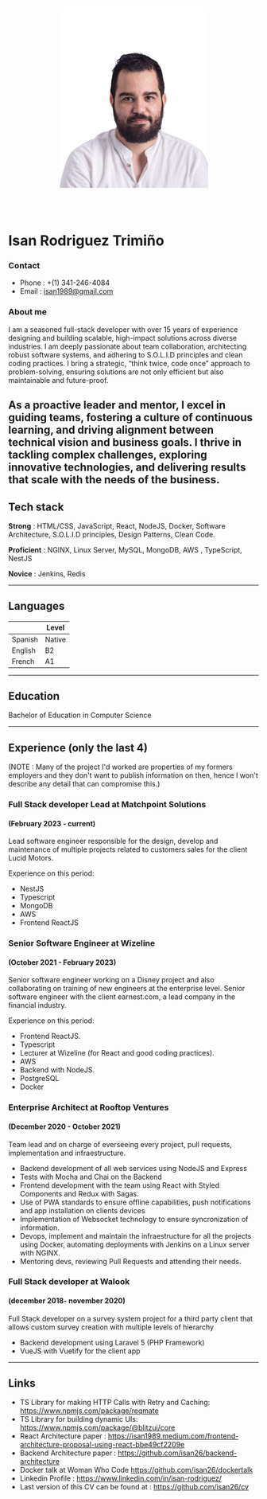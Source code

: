 <img src="./assets/isan.jpeg" style="max-width : 300px; margin-left : auto; margin-right: auto; display: block; padding : 50px;">

# Isan Rodriguez Trimiño

### Contact

- Phone : +(1) 341-246-4084
- Email : <isan1989@gmail.com>

### About me

I am a seasoned full-stack developer with over 15 years of experience designing and building scalable, high-impact solutions across diverse industries. I am deeply passionate about team collaboration, architecting robust software systems, and adhering to S.O.L.I.D principles and clean coding practices. I bring a strategic, “think twice, code once” approach to problem-solving, ensuring solutions are not only efficient but also maintainable and future-proof.

As a proactive leader and mentor, I excel in guiding teams, fostering a culture of continuous learning, and driving alignment between technical vision and business goals. I thrive in tackling complex challenges, exploring innovative technologies, and delivering results that scale with the needs of the business.
---

## Tech stack

**Strong** : HTML/CSS, JavaScript, React, NodeJS, Docker, Software Architecture, S.O.L.I.D principles, Design Patterns, Clean Code.

**Proficient** : NGINX, Linux Server, MySQL, MongoDB, AWS , TypeScript, NestJS

**Novice** : Jenkins, Redis

---

## Languages

|         | Level  |
| ------- | ------ |
| Spanish | Native |
| English | B2     |
| French  | A1     |

---

## Education

Bachelor of Education in Computer Science

---

## Experience (only the last 4)

(NOTE : Many of the project I'd worked are properties of my formers employers and they don't want to publish information on then, hence I won't describe any detail that can compromise this.)

### Full Stack developer Lead at Matchpoint Solutions

#### (February 2023 - current)

Lead software engineer responsible for the design, develop and maintenance of multiple projects related to customers sales for the client Lucid Motors.

Experience on this period:

- NestJS
- Typescript
- MongoDB
- AWS
- Frontend ReactJS

### Senior Software Engineer at Wizeline

#### (October 2021 - February 2023)

Senior software engineer working on a Disney project and also collaborating on training of new engineers at the enterprise level.
Senior software engineer with the client earnest.com, a lead company in the financial industry.

Experience on this period:

- Frontend ReactJS.
- Typescript
- Lecturer at Wizeline (for React and good coding practices).
- AWS
- Backend with NodeJS.
- PostgreSQL
- Docker

### Enterprise Architect at Rooftop Ventures

#### (December 2020 - October 2021)

Team lead and on charge of everseeing every project, pull requests, implementation and infraestructure.

- Backend development of all web services using NodeJS and Express
- Tests with Mocha and Chai on the Backend
- Frontend development with the team using React with Styled Components and Redux with Sagas.
- Use of PWA standards to ensure offline capabilities, push notifications and app installation on clients devices
- Implementation of Websocket technology to ensure syncronization of information.
- Devops, implement and maintain the infraestructure for all the projects using Docker, automating deployments with Jenkins on a Linux server with NGINX.
- Mentoring devs, reviewing Pull Requests and attending their needs.

### Full Stack developer at Walook

#### (december 2018- november 2020)

Full Stack developer on a survey system project for a third party client that allows custom survey creation with multiple levels of hierarchy

- Backend development using Laravel 5 (PHP Framework)
- VueJS with Vuetify for the client app

---

## Links

- TS Library for making HTTP Calls with Retry and Caching: <https://www.npmjs.com/package/reqmate>
- TS Library for building dynamic UIs: <https://www.npmjs.com/package/@blitzui/core>
- React Architecture paper : <https://isan1989.medium.com/frontend-architecture-proposal-using-react-bbe49cf2209e>
- Backend Architecture paper : <https://github.com/isan26/backend-architecture>
- Docker talk at Woman Who Code <https://github.com/isan26/dockertalk>
- Linkedin Profile : <https://www.linkedin.com/in/isan-rodriguez/>
- Last version of this CV can be found at : <https://github.com/isan26/cv>
